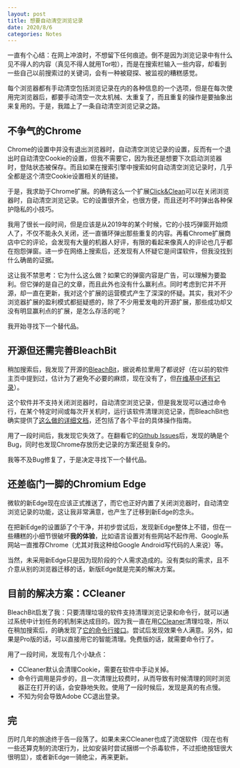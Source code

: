 ```yaml
---
layout: post
title: 想要自动清空浏览记录
date: 2020/8/6
categories: Notes
---
```


一直有个心结：在网上冲浪时，不想留下任何痕迹。倒不是因为浏览记录中有什么见不得人的内容（真见不得人就用Tor啦），而是在搜索栏输入一些内容，却看到一些自己以前搜索过的关键词，会有一种被窥探、被监视的糟糕感觉。

每个浏览器都有手动清空包括浏览记录在内的各种信息的一个选项，但是在每次使用完浏览器后，都要手动清空一次太机械、太重复了，而且重复的操作是要抽象出来复用的。于是，我踏上了一条自动清空浏览记录之路。

<!--more-->

## 不争气的Chrome

Chrome的设置中并没有退出浏览器时，自动清空浏览记录的设置，反而有一个退出时自动清空Cookie的设置，但我不需要它，因为我还是想要下次启动浏览器时，登陆状态被保存。而且如果在搜索引擎中搜索如何自动清空浏览记录时，几乎全都是这个清空Cookie设置相关的链接。

于是，我求助于Chrome扩展。的确有这么一个扩展[Click&Clean](https://chrome.google.com/webstore/detail/clickclean/ghgabhipcejejjmhhchfonmamedcbeod)可以在关闭浏览器时，自动清空浏览记录。它的设置很齐全，也很方便，而且还时不时弹出各种保护隐私的小技巧。

我用了很长一段时间，但是应该是从2019年的某个时候，它的小技巧弹窗开始烦人了，不仅不能永久关闭，还一直循环弹出那些重复的内容。再看Chrome扩展商店中它的评论，会发现有大量的机器人好评，有限的看起来像真人的评论也几乎都在抱怨弹窗。进一步在网络上搜索后，还发现有人怀疑它是间谍软件，但我没找到什么确凿的证据。

这让我不禁思考：它为什么这么做？如果它的弹窗内容是广告，可以理解为要盈利。但它弹的是自己的文章，而且此外也没有什么赢利点。同时考虑到它并不开源，却一直在更新，我对这个扩展的运营模式产生了深深的怀疑。其实，我对不少浏览器扩展的盈利模式都挺疑惑的，除了不少用爱发电的开源扩展，那些成功却又没有明显赢利点的扩展，是怎么存活的呢？

我开始寻找下一个替代品。

## 开源但还需完善BleachBit

稍加搜索后，我发现了开源的[BleachBit](https://www.bleachbit.org/)，据说希拉里用了都说好（在以前的软件主页中提到过，估计为了避免不必要的麻烦，现在没有了，但[在维基中还有记录](https://en.wikipedia.org/wiki/BleachBit)）。

这个软件并不支持关闭浏览器时，自动清空浏览记录，但是我发现可以通过命令行，在某个特定时间或每次开关机时，运行该软件清理浏览记录，而BleachBit也确实提供了[这么做的详细文档](https://docs.bleachbit.org/doc/command-line-interface.html)，还包括了各个平台的具体操作指南。

用了一段时间后，我发现它失效了。在翻看它的[Github Issues](https://github.com/bleachbit/bleachbit/issues)后，发现的确是个Bug，同时也发现Chrome存放历史记录的方案还挺复杂的。

我等不及Bug修复了，于是决定寻找下一个替代品。

## 还差临门一脚的Chromium Edge

微软的新Edge现在应该正式推送了，而它也正好内置了关闭浏览器时，自动清空浏览记录的功能，这让我非常满意，也产生了迁移到新Edge的念头。

在把新Edge的设置舔了个干净，并初步尝试后，发现新Edge整体上不错，但在一些糟糕的小细节很破坏**我的体验**，比如语言设置对有些网站不起作用、Google系网站一直推荐Chrome（尤其对我这种给Google Android写代码的人来说）等。

当然，未采用新Edge只是因为现阶段的个人需求造成的。没有类似的需求，且不介意从别的浏览器迁移的话，新版Edge就是完美的解决方案。

## 目前的解决方案：CCleaner

BleachBit启发了我：只要清理垃圾的软件支持清理浏览记录和命令行，就可以通过系统中计划任务的机制来达成目的。因为我一直在用[CCleaner](https://www.ccleaner.com/)清理垃圾，所以在稍加搜索后，的确发现了[它的命令行接口](https://www.ccleaner.com/docs/ccleaner/advanced-usage/command-line-parameters)。尝试后发现效果令人满意。另外，如果是Pro版的话，可以直接用它的智能清理。免费版的话，就需要命令行了。

用了一段时间，发现有几个小缺点：

- CCleaner默认会清理Cookie，需要在软件中手动关掉。
- 命令行调用是异步的，且一次清理比较费时，从而导致有时候清理的同时浏览器正在打开的话，会安静地失败。使用了一段时候后，发现是真的有点慢。
- 不知为何会导致Adobe CC退出登录。

## 完

历时几年的旅途终于告一段落了。如果未来CCleaner也成了流氓软件（现在也有一些还算克制的流氓行为，比如安装时尝试捆绑一个杀毒软件，不过拒绝按钮很大很明显），或者新Edge一骑绝尘，再来更新。

